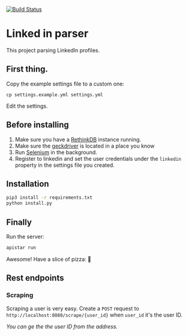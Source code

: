 [![Build Status](https://travis-ci.org/RoySegall/linkedin-python-parser.svg?branch=master)](https://travis-ci.org/RoySegall/linkedin-python-parser)

# Linked in parser

This project parsing LinkedIn profiles.

## First thing.
Copy the example settings file to a custom one:

`cp settings.example.yml settings.yml`

Edit the settings.

## Before installing

1. Make sure you have a [RethinkDB](https://www.rethinkdb.com) instance
running.
2. Make sure the [geckdriver](https://github.com/mozilla/geckodriver)
is located in a place you know
3. Run [Selenium](http://www.seleniumhq.org/) in the background.
4. Register to linkedin and set the user credentials under the
`linkedin` property in the settings file you created.


## Installation
```bash
pip3 install -r requirements.txt
python install.py
```

## Finally
Run the server:
```bash
apistar run
```

Awesome! Have a slice of pizza: :pizza:

## Rest endpoints

### Scraping
Scraping a user is very easy. Create a `POST` request to
`http://localhost:8080/scrape/{user_id}` when `user_id` it's the user
ID.

*You can ge the the user ID from the address.*
